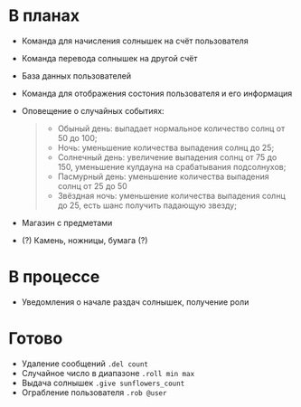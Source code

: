 # В планах

* Команда для начисления солнышек на счёт пользователя
* Команда перевода солнышек на другой счёт
* База данных пользователей
* Команда для отображения состония пользователя и его информация
* Оповещение о случайных событиях:

    > * Обыный день: выпадает нормальное количество солнц от 50 до 100;
    > * Ночь: уменьшение количества выпадения солнц до 25;
    > * Солнечный день: увеличение выпадения солнц от 75 до 150, уменьшение кулдауна на срабатывания подсолнухов;
    > * Пасмурный день: уменьшение количества выпадения солнц от 25 до 50
    > * Звёздная ночь: уменьшение количества выпадения солнц до 25, есть шанс получить падающую звезду;

* Магазин с предметами
* (?) Камень, ножницы, бумага (?)

# В процессе

* Уведомления о начале раздач солнышек, получение роли

# Готово

* Удаление сообщений `.del count`
* Случайное число в диапазоне `.roll min max`
* Выдача солнышек `.give sunflowers_count`
* Ограбление пользователя `.rob @user`